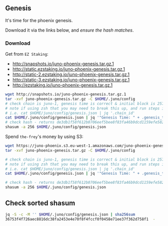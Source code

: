## Genesis

It's time for the phoenix genesis.

Download it via the links below, and _ensure the hash matches_.

### Download

Get from `EZ Staking`:

- http://snapshots.io/juno-phoenix-genesis.tar.gz.1
- http://static.ezstaking.io/juno-phoenix-genesis.tar.gz.1
- http://static-2.ezstaking.io/juno-phoenix-genesis.tar.gz.1
- http://static-3.ezstaking.io/juno-phoenix-genesis.tar.gz.1
- http://ezstaking.io/juno-phoenix-genesis.tar.gz.1

```sh
wget http://snapshots.io/juno-phoenix-genesis.tar.gz.1
tar -xvf juno-phoenix-genesis.tar.gz -C $HOME/.juno/config
# check chain is juno-1, genesis time is correct & initial block is 2578099
# note if using zsh that you may need to break this up, and run steps individually
# i.e. cat $HOME/juno/config/genesis.json | jq '.chain_id'
cat $HOME/.juno/config/genesis.json | jq '"Genesis Time: " + .genesis_time + " — Chain ID: " + .chain_id + " - Initial Height: " + .initial_height'
# check hash - returns de3db1f58f612b0706eef5bee8f83fa46b9dcd1159efe582c33f3d1907434f7a
shasum -a 256 $HOME/.juno/config/genesis.json
```

Spend `the-frey`'s money by using S3:

```sh
wget https://juno-phoenix.s3.eu-west-1.amazonaws.com/juno-phoenix-genesis.tar.gz
tar -xvf juno-phoenix-genesis.tar.gz -C $HOME/.juno/config

# check chain is juno-1, genesis time is correct & initial block is 2578099
# note if using zsh that you may need to break this up, and run steps individually
# i.e. cat $HOME/juno/config/genesis.json | jq '.chain_id'
cat $HOME/.juno/config/genesis.json | jq '"Genesis Time: " + .genesis_time + " — Chain ID: " + .chain_id + " - Initial Height: " + .initial_height'

# check hash - returns de3db1f58f612b0706eef5bee8f83fa46b9dcd1159efe582c33f3d1907434f7a
shasum -a 256 $HOME/.juno/config/genesis.json
```

## Check sorted shasum

```sh
jq -S -c -M '' $HOME/.juno/config/genesis.json | sha256sum
36753f4f726aec8816dc38fa2453e4e70f8f4fccf0f0458e71ee37f362d758f1  -
```
